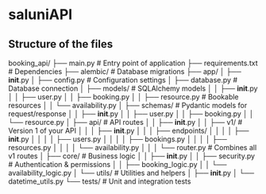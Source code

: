 # saluniAPI

## Structure of the files

booking_api/
├── main.py # Entry point of application
├── requirements.txt # Dependencies
├── alembic/ # Database migrations
├── app/
│ ├── **init**.py
│ ├── config.py # Configuration settings
│ ├── database.py # Database connection
│ ├── models/ # SQLAlchemy models
│ │ ├── **init**.py
│ │ ├── user.py
│ │ ├── booking.py
│ │ ├── resource.py # Bookable resources
│ │ └── availability.py
│ ├── schemas/ # Pydantic models for request/response
│ │ ├── **init**.py
│ │ ├── user.py
│ │ ├── booking.py
│ │ └── resource.py
│ ├── api/ # API routes
│ │ ├── **init**.py
│ │ ├── v1/ # Version 1 of your API
│ │ │ ├── **init**.py
│ │ │ ├── endpoints/
│ │ │ │ ├── **init**.py
│ │ │ │ ├── users.py
│ │ │ │ ├── bookings.py
│ │ │ │ ├── resources.py
│ │ │ │ └── availability.py
│ │ │ └── router.py # Combines all v1 routes
│ ├── core/ # Business logic
│ │ ├── **init**.py
│ │ ├── security.py # Authentication & permissions
│ │ ├── booking_logic.py
│ │ └── availability_logic.py
│ └── utils/ # Utilities and helpers
│ ├── **init**.py
│ └── datetime_utils.py
└── tests/ # Unit and integration tests
